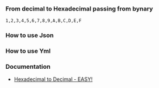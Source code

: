 

### From decimal to Hexadecimal passing from bynary
```1,2,3,4,5,6,7,8,9,A,B,C,D,E,F```

### How to use Json 


### How to use Yml




### Documentation
- [Hexadecimal to Decimal - EASY!](https://www.youtube.com/watch?v=lTjFFEtmZyA)

